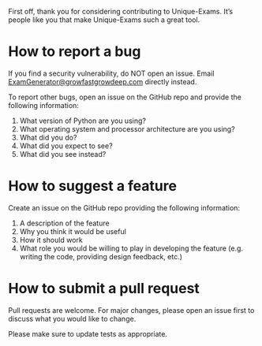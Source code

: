 First off, thank you for considering contributing to Unique-Exams. It’s people like you that make Unique-Exams such a great tool.

# How to report a bug

If you find a security vulnerability, do NOT open an issue. Email ExamGenerator@growfastgrowdeep.com directly instead.

To report other bugs, open an issue on the GitHub repo and provide the following information:
1. What version of Python are you using?
2. What operating system and processor architecture are you using?
3. What did you do?
4. What did you expect to see?
5. What did you see instead? 

# How to suggest a feature

Create an issue on the GitHub repo providing the following information:
1. A description of the feature
2. Why you think it would be useful
3. How it should work
4. What role you would be willing to play in developing the feature (e.g. writing the code, providing design feedback, etc.)

# How to submit a pull request

Pull requests are welcome. For major changes, please open an issue first to discuss what you would like to change.

Please make sure to update tests as appropriate.

